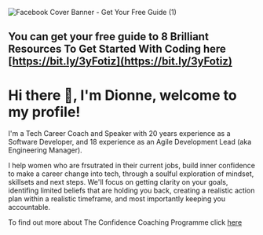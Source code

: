 ![Facebook Cover Banner - Get Your Free Guide (1)](https://user-images.githubusercontent.com/15780285/202602848-c7592f03-8f8c-43b9-9ccd-adedb1604579.png)

## You can get your free guide to 8 Brilliant Resources To Get Started With Coding here [https://bit.ly/3yFotiz](https://bit.ly/3yFotiz)


# Hi there 👋, I'm Dionne, welcome to my profile!

I'm a Tech Career Coach and Speaker with 20 years experience as a Software Developer, and 18 experience as an Agile Development Lead (aka Engineering Manager).

I help women who are frsutrated in their current jobs, build inner confidence to make a career change into tech, through a soulful exploration of mindset, skillsets and next steps.  We'll focus on getting clarity on your goals, identifing limited beliefs that are holding you back, creating a realistic action plan within a realistic timeframe, and most importantly keeping you accountable.

To find out more about The Confidence Coaching Programme click [here](https://dionnecondor-farrell.com/career-coaching-programme-for-women-into-tech)


<!--
**dionnecf/dionnecf** is a ✨ _special_ ✨ repository because its `README.md` (this file) appears on your GitHub profile.

Here are some ideas to get you started:

- 🔭 I’m currently working on ...
- 🌱 I’m currently learning ...
- 👯 I’m looking to collaborate on ...
- 🤔 I’m looking for help with ...
- 💬 Ask me about ...
- 📫 How to reach me: ...
- 😄 Pronouns: ...
- ⚡ Fun fact: ...
-->

